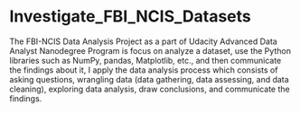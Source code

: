 # Investigate_FBI_NCIS_Datasets
The FBI-NCIS  Data Analysis Project as a part of Udacity Advanced Data Analyst Nanodegree Program is focus on analyze a dataset, use the Python libraries such as NumPy, pandas, Matplotlib, etc., and then communicate the findings about it, I apply the data analysis process which consists of asking questions, wrangling data (data gathering, data assessing, and data cleaning), exploring data analysis, draw conclusions, and communicate the findings.

